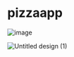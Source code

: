 # pizzaapp

![image](https://github.com/HassaanAhmed60211/HassaanAhmed60211/assets/106430586/7c7c93be-a733-4428-b476-e058f710474c)

![Untitled design (1)](https://github.com/HassaanAhmed60211/PizzaApp/assets/106430586/ae02c2ac-d3c3-467c-8cd7-f6ea9bb434d9)


